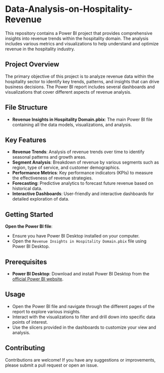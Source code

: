 # Data-Analysis-on-Hospitality-Revenue

This repository contains a Power BI project that provides comprehensive insights into revenue trends within the hospitality domain. The analysis includes various metrics and visualizations to help understand and optimize revenue in the hospitality industry.

## Project Overview

The primary objective of this project is to analyze revenue data within the hospitality sector to identify key trends, patterns, and insights that can drive business decisions. The Power BI report includes several dashboards and visualizations that cover different aspects of revenue analysis.

## File Structure

- **Revenue Insights in Hospitality Domain.pbix**: The main Power BI file containing all the data models, visualizations, and analysis.

## Key Features

- **Revenue Trends**: Analysis of revenue trends over time to identify seasonal patterns and growth areas.
- **Segment Analysis**: Breakdown of revenue by various segments such as region, type of service, and customer demographics.
- **Performance Metrics**: Key performance indicators (KPIs) to measure the effectiveness of revenue strategies.
- **Forecasting**: Predictive analytics to forecast future revenue based on historical data.
- **Interactive Dashboards**: User-friendly and interactive dashboards for detailed exploration of data.

## Getting Started
**Open the Power BI file**:
   - Ensure you have Power BI Desktop installed on your computer.
   - Open the `Revenue Insights in Hospitality Domain.pbix` file using Power BI Desktop.

## Prerequisites

- **Power BI Desktop**: Download and install Power BI Desktop from the [official Power BI website](https://powerbi.microsoft.com/desktop/).

## Usage

- Open the Power BI file and navigate through the different pages of the report to explore various insights.
- Interact with the visualizations to filter and drill down into specific data points of interest.
- Use the slicers provided in the dashboards to customize your view and analysis.

## Contributing

Contributions are welcome! If you have any suggestions or improvements, please submit a pull request or open an issue.

